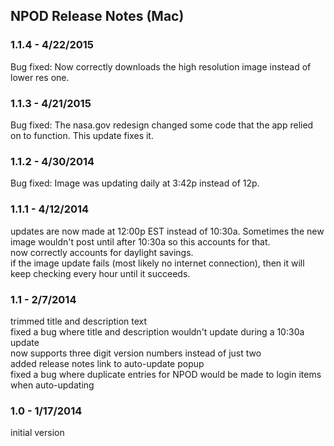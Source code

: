 ## NPOD Release Notes (Mac)

### 1.1.4 - 4/22/2015
Bug fixed: Now correctly downloads the high resolution image instead of lower res one.

### 1.1.3 - 4/21/2015
Bug fixed: The nasa.gov redesign changed some code that the app relied on to function. This update fixes it.

### 1.1.2 - 4/30/2014
Bug fixed: Image was updating daily at 3:42p instead of 12p.

### 1.1.1 - 4/12/2014
updates are now made at 12:00p EST instead of 10:30a. Sometimes the new image wouldn't post until after 10:30a so this accounts for that.  
now correctly accounts for daylight savings.  
if the image update fails (most likely no internet connection), then it will keep checking every hour until it succeeds.

### 1.1 - 2/7/2014
trimmed title and description text  
fixed a bug where title and description wouldn't update during a 10:30a update  
now supports three digit version numbers instead of just two  
added release notes link to auto-update popup  
fixed a bug where duplicate entries for NPOD would be made to login items when auto-updating

### 1.0 - 1/17/2014
initial version
